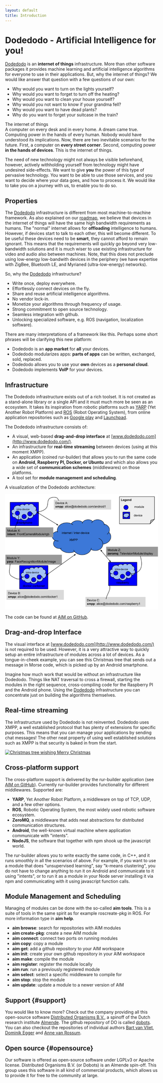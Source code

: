 ```yaml
---
layout: default
title: Introduction
---
```


# Dodedodo - Artificial Intelligence for you!

[Dodedodo](http://www.dodedodo.com/) is an **internet of things** infrastructure. More than other software packages it provides machine learning and artificial intelligence algorithms for everyone to use in their applications. But, why the internet of things? We would like answer that question with a few questions of our own:

* Why would you want to turn on the lights yourself?
* Why would you want to forget to turn off the heating?
* Why would you want to clean your house yourself?
* Why would you not want to know if your grandma fell?
* Why would you want to have dead plants?
* Why do you want to forget your suitcase in the train?

<div class="highlight">
<span>The internet of things</span><br>
A computer on every desk and in every home. A dream came true. Computing power in the hands of every human. Nobody would have understood its implications. Now, there are two inevitable scenarios for the future. First, a computer on <strong>every street corner</strong>. Second, computing power <strong>in the hands of devices</strong>. This is the internet of things.
</div>

The need of new technology might not always be visible beforehand, however, actively withholding yourself from technology might have undesired side-effects. We want to give **you** the power of this type of pervasive technology. You want to be able to use those services, and you want to decide where your data goes, and how to process it. We would like to take you on a journey with us, to enable you to do so.

## Properties

The [Dodedodo](http://www.dodedodo.com/) infrastructure is different from most machine-to-machine framework. As also explained on our [roadmap](roadmap.html), we believe that devices in the internet of things will have the same high bandwidth requirements as humans. The \"normal\" internet allows for **offloading** intelligence to humans. However, if devices start to talk to each other, this will become different. To be useful these devices need to be **smart**, they cannot afford to remain ignorant. This means that the requirements will quickly go beyond very low-bandwidth solutions and it is much wiser to use existing infrastructure for video and audio also between machines. Note, that this does not preclude using low-energy low-bandwith devices in the periphery (we have expertise with ZigBee, Bluetooth LE, and Myrianed (ultra-low-energy) networks). 

So, why the [Dodedodo](http://www.dodedodo.com/) infrastructure?

* Write once, deploy everywhere.
* Effortlessly connect devices on the fly.
* Share and reuse artificial intelligence algorithms.
* No vendor lock-in.
* Monetize your algorithms through frequency of usage.
* Strong commitment to open source technology.
* Seamless integration with github.
* Unlocking specialized software, e.g. ROS (navigation, localization software).

There are many interpretations of a framework like this. Perhaps some short phrases will be clarifying this new platform:

* Dodedodo is an **app market** for **all** your devices. 
* Dodedodo modularizes apps: **parts of apps** can be written, exchanged, sold, replaced.
* Dodedodo allows you to use your **own** devices as a **personal cloud**.
* Dodedodo implements **VoIP** for your devices.

## Infrastructure

The Dodedodo infrastructure exists out of a rich toolset. It is not created as a stand-alone library or a single API and it must much more be seen as an ecosystem. It takes its inspiration from robotic platforms such as [YARP](http://eris.liralab.it/yarp) (Yet Another Robot Platform) and [ROS](http://www.ros.org) (Robot Operating System), from online application repositories such as [Google play](https://play.google.com) and [Launchpad](https://launchpad.net/~dobots/+archive/ppa).

The Dodedodo infrastructure consists of:

* A visual, web-based **drag-and-drop interface** at [www.dodedodo.com](http://www.dodedodo.com/).
* An infrastructure for **real-time streaming** between devices (using at this moment XMPP).
* An application (coined rur-builder) that allows you to run the same code on **Android, Raspberry PI, Docker, or Ubuntu** and which also allows you a wide set of **communication schemes** (middlewares) on those platforms.
* A tool set for **module management and scheduling**. 

A visualization of the Dodedodo architecture:

![Visualization of Dodedodo architecture](img/dodedodo_architecture.png "Visualization of Dodedodo architecture")

The code can be found at [AIM on GitHub](https://github.com/dobots/aim).

## Drag-and-drop Interface

The visual interface at [www.dodedodo.com](http://www.dodedodo.com/) is not required to be used. However, it is a very attractive way to quickly setup an entire infrastructure of modules across a lot of devices. As a tongue-in-cheek example, you can see this Christmas tree that sends out a message in Morse code, which is picked up by an Android smartphone.

Imagine how much work that would be without an infrastructure like Dodedodo. Things like NAT traversal to cross a firewall, starting the modules in the right sequence, cross-compiling code for the Raspberry PI and the Android phone. Using the [Dodedodo](http://www.dodedodo.com/) infrastructure you can concentrate just on building the algorithms themselves.

## Real-time streaming

The infrastructure used by Dodedodo is not reinvented. Dodedodo uses XMPP, a well established protocol that has plenty of extensions for specific purposes. This means that you can manage your applications by sending chat messages! The other neat property of using well established solutions such as XMPP is that security is baked in from the start.

[![Christmas tree wishing Merry Christmas](http://img.youtube.com/vi/6qtAuwOP9bs/0.jpg)](http://www.youtube.com/watch?v=6qtAuwOP9bs)

## Cross-platform support

The cross-platform support is delivered by the rur-builder application (see [AIM on GitHub](https://github.com/dobots/aim)). Currently rur-builder provides functionality for different middlewares. Supported are:

* **YARP**, Yet Another Robot Platform, a middleware on top of TCP, UDP, and a few other options.
* **ROS**, Robotic Operating System, the most widely used robotic software ecosystem.
* **ZeroMQ**, a middleware that adds neat abstractions for distributed communication structures.
* **Android**, the well-known virtual machine where application communicate with \"intents\".
* **NodeJS**, the software that together with npm shook up the javascript world.

The rur-builder allows you to write exactly the same code, in C++, and it runs smoothly in all the scenarios of above. For example, if you want to use a module that does \"unsupervised learning\", say \"k-means clustering\", you do not have to change anything to run it on Android and communicate to it using \"intents\", or to run it as a module in your Node server installing it via npm and communicating with it using javascript function calls.

## Module Management and Scheduling

Managing of modules can be done with the so-called **aim tools**. This is a suite of tools in the same spirit as for example roscreate-pkg in ROS. For more information type in **aim help**.

* **aim browse**: search for repositories with AIM modules
* **aim create-pkg**: create a new AIM module
* **aim connect**: connect two ports on running modules
* **aim copy**: copy a module
* **aim get**: add a github repository to your AIM workspace
* **aim init**: create your own github repository in your AIM workspace
* **aim make**: compile the module
* **aim register**: register the module locally
* **aim run**: run a previously registered module
* **aim select**: select a specific middleware to compile for
* **aim stop**: stop the module
* **aim update**: update a module to a newer version of AIM

## Support {#support}

You would like to know more? Check out the company providing all this open-source software [Distributed Organisms B.V.](http://www.dobots.nl), a spinoff of the Dutch research institute [Almende](http://www.almende.com). The github repository of DO is called [dobots](https://github.com/dobots). You can also checkout the repositories of individual authors [Bart van Vliet](https://github.com/vliedel), [Dominik Egger](https://github.com/eggerdo) and [Anne van Rossum](https://github.com/mrquincle).

## Open source {#opensource}

Our software is offered as open-source software under LGPLv3 or Apache license. Distributed Organisms B.V. (or Dobots) is an Almende spin-off. This group uses this software in all kind of commercial products, which allows us to provide it for free to the community at large.

